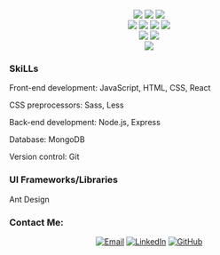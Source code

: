 

</br>
<div align="center">
  <img src="https://img.shields.io/badge/-JavaScript-F7DF1E?style=for-the-badge&logo=javascript&logoColor=white&labelColor=2bbc8a">
  <img src="https://img.shields.io/badge/-HTML5-E34F26?style=for-the-badge&logo=html5&logoColor=white&labelColor=2bbc8a">
  <img src="https://img.shields.io/badge/-CSS3-1572B6?style=for-the-badge&logo=css3&logoColor=white&labelColor=2bbc8a">
  </br>
  <img src="https://img.shields.io/badge/-React-61DAFB?style=for-the-badge&logo=react&logoColor=white&labelColor=2bbc8a">
  <img src="https://img.shields.io/badge/-Node.js-339933?style=for-the-badge&logo=node.js&logoColor=white&labelColor=2bbc8a">
  <img src="https://img.shields.io/badge/-Express-000000?style=for-the-badge&logo=express&logoColor=white&labelColor=2bbc8a">
  <img src="https://img.shields.io/badge/-MongoDB-47A248?style=for-the-badge&logo=mongodb&logoColor=white&labelColor=2bbc8a">
  </br> 
  <img src="https://img.shields.io/badge/-Sass-CC6699?style=for-the-badge&logo=sass&logoColor=white&labelColor=2bbc8a">
  <img src="https://img.shields.io/badge/-Less-1D365D?style=for-the-badge&logo=less&logoColor=white&labelColor=2bbc8a">
  </br>
  <img src="https://img.shields.io/badge/-Git-F05032?style=for-the-badge&logo=git&logoColor=white&labelColor=2bbc8a">
</div>


<h3>SkiLLs</h3>

   <p> Front-end development: JavaScript, HTML, CSS, React </p>
   <p> CSS preprocessors: Sass, Less </p>
   <p> Back-end development: Node.js, Express </p>
   <p> Database: MongoDB </p>
   <p> Version control: Git </p>

<h3>UI Frameworks/Libraries</h1>

  <p> Ant Design </p>
  
  
<h3>Contact Me:</h3>
</hr>
<div align="center">
  <a href="mailto:david.bardzimashvili@gmail.com"><img alt="Email" src="https://img.shields.io/badge/Email-David%20Bardzimashvili-informational?style=flat-square&logo=gmail&logoColor=white&color=2bbc8a"></a>
  <a href="https://www.linkedin.com/in/david-bardzimashvili-524282200/"><img alt="LinkedIn" src="https://img.shields.io/badge/LinkedIn-David%20Bardzimashvili-informational?style=flat-square&logo=linkedin&logoColor=white&color=2bbc8a"></a>
  <a href="https://github.com/bardzim"><img alt="GitHub" src="https://img.shields.io/badge/GitHub-David%20Bardzimashvili-informational?style=flat-square&logo=github&logoColor=white&color=2bbc8a"></a>
</div>
